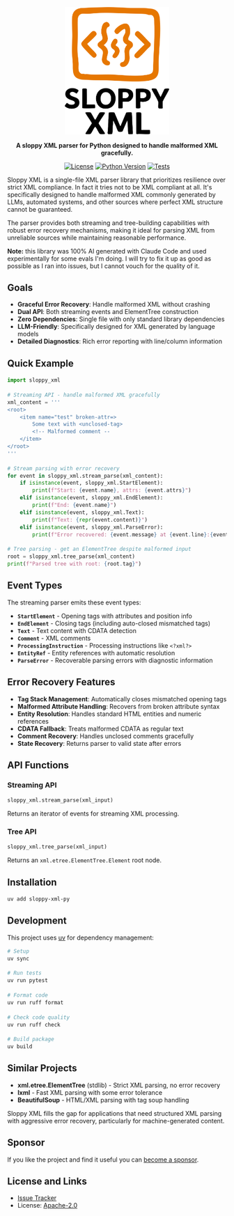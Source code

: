 <div align="center">
  <img src="https://github.com/mitsuhiko/sloppy-xml-py/raw/main/logo.svg" alt="" width=240>
  <p><strong>A sloppy XML parser for Python designed to handle malformed XML gracefully.</strong></p>

[![License](https://img.shields.io/badge/license-MIT-blue.svg)](https://github.com/mitsuhiko/sloppy-xml-py/blob/main/LICENSE)
[![Python Version](https://img.shields.io/badge/python-3.10%2B-blue.svg)](https://python.org)
[![Tests](https://img.shields.io/badge/tests-passing-green.svg)](https://github.com/mitsuhiko/sloppy-xml-py)

</div>

Sloppy XML is a single-file XML parser library that prioritizes resilience over strict XML compliance. In fact it tries not to be XML compliant at all. It's specifically designed to handle malformed XML commonly generated by LLMs, automated systems, and other sources where perfect XML structure cannot be guaranteed.

The parser provides both streaming and tree-building capabilities with robust error recovery mechanisms, making it ideal for parsing XML from unreliable sources while maintaining reasonable performance.

**Note:** this library was 100% AI generated with Claude Code and used experimentally for some evals I'm doing.  I will try to fix it up as good as possible as I ran into issues, but I cannot vouch for the quality of it.

## Goals

* **Graceful Error Recovery**: Handle malformed XML without crashing
* **Dual API**: Both streaming events and ElementTree construction
* **Zero Dependencies**: Single file with only standard library dependencies
* **LLM-Friendly**: Specifically designed for XML generated by language models
* **Detailed Diagnostics**: Rich error reporting with line/column information

## Quick Example

```python
import sloppy_xml

# Streaming API - handle malformed XML gracefully
xml_content = '''
<root>
    <item name="test" broken-attr=>
        Some text with <unclosed-tag>
        <!-- Malformed comment --
    </item>
</root>
'''

# Stream parsing with error recovery
for event in sloppy_xml.stream_parse(xml_content):
    if isinstance(event, sloppy_xml.StartElement):
        print(f"Start: {event.name}, attrs: {event.attrs}")
    elif isinstance(event, sloppy_xml.EndElement):
        print(f"End: {event.name}")
    elif isinstance(event, sloppy_xml.Text):
        print(f"Text: {repr(event.content)}")
    elif isinstance(event, sloppy_xml.ParseError):
        print(f"Error recovered: {event.message} at {event.line}:{event.column}")

# Tree parsing - get an ElementTree despite malformed input
root = sloppy_xml.tree_parse(xml_content)
print(f"Parsed tree with root: {root.tag}")
```

## Event Types

The streaming parser emits these event types:

* **`StartElement`** - Opening tags with attributes and position info
* **`EndElement`** - Closing tags (including auto-closed mismatched tags)
* **`Text`** - Text content with CDATA detection
* **`Comment`** - XML comments
* **`ProcessingInstruction`** - Processing instructions like `<?xml?>`
* **`EntityRef`** - Entity references with automatic resolution
* **`ParseError`** - Recoverable parsing errors with diagnostic information

## Error Recovery Features

* **Tag Stack Management**: Automatically closes mismatched opening tags
* **Malformed Attribute Handling**: Recovers from broken attribute syntax
* **Entity Resolution**: Handles standard HTML entities and numeric references
* **CDATA Fallback**: Treats malformed CDATA as regular text
* **Comment Recovery**: Handles unclosed comments gracefully
* **State Recovery**: Returns parser to valid state after errors

## API Functions

### Streaming API

```python
sloppy_xml.stream_parse(xml_input)
```

Returns an iterator of events for streaming XML processing.

### Tree API  

```python
sloppy_xml.tree_parse(xml_input)
```

Returns an `xml.etree.ElementTree.Element` root node.

## Installation

```bash
uv add sloppy-xml-py
```

## Development

This project uses [uv](https://github.com/astral-sh/uv) for dependency management:

```bash
# Setup
uv sync

# Run tests
uv run pytest

# Format code
uv run ruff format

# Check code quality
uv run ruff check

# Build package
uv build
```

## Similar Projects

* **xml.etree.ElementTree** (stdlib) - Strict XML parsing, no error recovery
* **lxml** - Fast XML parsing with some error tolerance
* **BeautifulSoup** - HTML/XML parsing with tag soup handling

Sloppy XML fills the gap for applications that need structured XML parsing with aggressive error recovery, particularly for machine-generated content.

## Sponsor

If you like the project and find it useful you can [become a
sponsor](https://github.com/sponsors/mitsuhiko).

## License and Links

- [Issue Tracker](https://github.com/mitsuhiko/sloppy-xml-py/issues)
- License: [Apache-2.0](https://github.com/mitsuhiko/sloppy-xml-py/blob/main/LICENSE)
